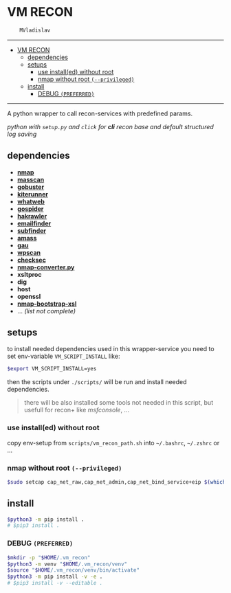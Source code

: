 # VM RECON

```sh
    MVladislav
```

---

- [VM RECON](#vm-recon)
  - [dependencies](#dependencies)
  - [setups](#setups)
    - [use install(ed) without root](#use-installed-without-root)
    - [nmap without root `(--privileged)`](#nmap-without-root---privileged)
  - [install](#install)
    - [DEBUG `(PREFERRED)`](#debug-preferred)

---

A python wrapper to call recon-services with predefined params.

_python with `setup.py` and `click` for **cli** recon base and default structured log saving_

## dependencies

- **[nmap](https://github.com/nmap/nmap.git)**
- **[masscan](https://github.com/robertdavidgraham/masscan.git)**
- **[gobuster](https://github.com/OJ/gobuster.git)**
- **[kiterunner](https://github.com/assetnote/kiterunner.git)**
- **[whatweb](https://github.com/urbanadventurer/WhatWeb.git)**
- **[gospider](https://github.com/jaeles-project/gospider.git)**
- **[hakrawler](https://github.com/hakluke/hakrawler.git)**
- **[emailfinder](https://github.com/Josue87/EmailFinder.git)**
- **[subfinder](https://github.com/projectdiscovery/subfinder.git)**
- **[amass](https://github.com/OWASP/Amass.git)**
- **[gau](https://github.com/lc/gau.git)**
- **[wpscan](https://github.com/wpscanteam/wpscan.git)**
- **[checksec](https://github.com/slimm609/checksec.sh.git)**
- **[nmap-converter.py](https://github.com/mrschyte/nmap-converter.git)**
- **xsltproc**
- **dig**
- **host**
- **openssl**
- **[nmap-bootstrap-xsl](https://github.com/honze-net/nmap-bootstrap-xsl.git)**
- ... _(list not complete)_

## setups

to install needed dependencies used in this wrapper-service
you need to set env-variable `VM_SCRIPT_INSTALL` like:

```sh
$export VM_SCRIPT_INSTALL=yes
```

then the scripts under `./scripts/` will be run and install needed dependencies.

> there will be also installed some tools not needed in this script, but usefull
> for recon+ like _msfconsole_, ...

### use install(ed) without root

copy env-setup from `scripts/vm_recon_path.sh` into `~/.bashrc`, `~/.zshrc` or ...

### nmap without root `(--privileged)`

```sh
$sudo setcap cap_net_raw,cap_net_admin,cap_net_bind_service+eip $(which nmap)
```

## install

```sh
$python3 -m pip install .
# $pip3 install .
```

### DEBUG `(PREFERRED)`

```sh
$mkdir -p "$HOME/.vm_recon"
$python3 -m venv "$HOME/.vm_recon/venv"
$source "$HOME/.vm_recon/venv/bin/activate"
$python3 -m pip install -v -e .
# $pip3 install -v --editable .
```
